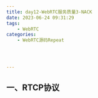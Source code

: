 ```yaml
---
title: day12-WebRTC服务质量3-NACK
date: 2023-06-24 09:31:29
tags: 
	- WebRTC
categories: 
	- WebRTC源码Repeat




---
```




## 一、RTCP协议

